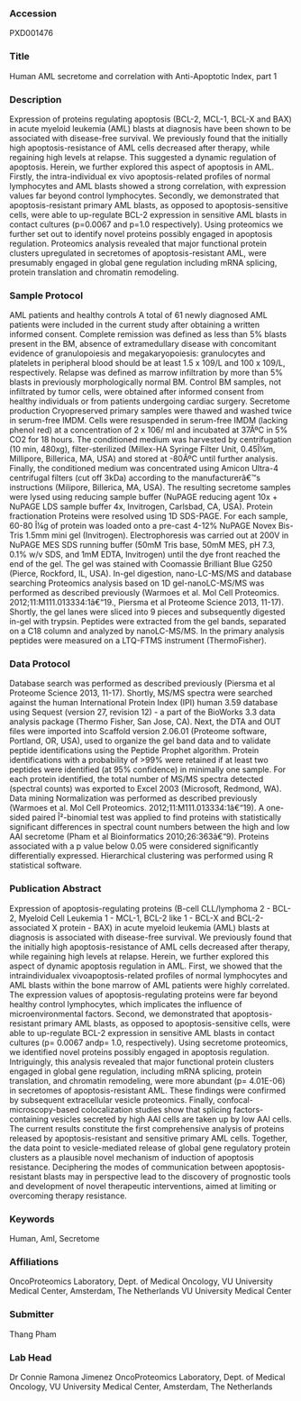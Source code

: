 ### Accession
PXD001476

### Title
Human AML secretome and correlation with Anti-Apoptotic Index, part 1

### Description
Expression of proteins regulating apoptosis (BCL-2, MCL-1, BCL-X and BAX) in acute myeloid leukemia (AML) blasts at diagnosis have been shown to be associated with disease-free survival. We previously found that the initially high apoptosis-resistance of AML cells decreased after therapy, while regaining high levels at relapse. This suggested a dynamic regulation of apoptosis. Herein, we further explored this aspect of apoptosis in AML. Firstly, the intra-individual ex vivo apoptosis-related profiles of normal lymphocytes and AML blasts showed a strong correlation, with expression values far beyond control lymphocytes. Secondly, we demonstrated that apoptosis-resistant primary AML blasts, as opposed to apoptosis-sensitive cells, were able to up-regulate BCL-2 expression in sensitive AML blasts in contact cultures (p=0.0067 and p=1.0 respectively). Using proteomics we further set out to identify novel proteins possibly engaged in apoptosis regulation. Proteomics analysis revealed that major functional protein clusters upregulated in secretomes of apoptosis-resistant AML, were presumably engaged in global gene regulation including mRNA splicing, protein translation and chromatin remodeling.

### Sample Protocol
AML patients and healthy controls A total of 61 newly diagnosed AML patients were included in the current study after obtaining a written informed consent. Complete remission was defined as less than 5% blasts present in the BM, absence of extramedullary disease with concomitant evidence of granulopoiesis and megakaryopoiesis: granulocytes and platelets in peripheral blood should be at least 1.5 x 109/L and 100 x 109/L, respectively. Relapse was defined as marrow infiltration by more than 5% blasts in previously morphologically normal BM.   Control BM samples, not infiltrated by tumor cells, were obtained after informed consent from healthy individuals or from patients undergoing cardiac surgery.  Secretome production Cryopreserved primary samples were thawed and washed twice in serum-free IMDM. Cells were resuspended in serum-free IMDM (lacking phenol red) at a concentration of 2 x 106/ ml and incubated at 37ÂºC in 5% CO2 for 18 hours. The conditioned medium was harvested by centrifugation (10 min, 480xg), filter-sterilized (Millex-HA Syringe Filter Unit, 0.45Î¼m, Millipore, Billerica, MA, USA) and stored at -80ÂºC until further analysis. Finally, the conditioned medium was concentrated using Amicon Ultra-4 centrifugal filters (cut off 3kDa) according to the manufacturerâ€™s instructions (Milipore, Billerica, MA, USA). The resulting secretome samples were lysed using reducing sample buffer (NuPAGE reducing agent 10x + NuPAGE LDS sample buffer 4x, Invitrogen, Carlsbad, CA, USA).  Protein fractionation  Proteins were resolved using 1D SDS-PAGE. For each sample, 60-80 Î¼g of protein was loaded onto a pre-cast 4-12% NuPAGE Novex Bis-Tris 1.5mm mini gel (Invitrogen). Electrophoresis was carried out at 200V in NuPAGE MES SDS running buffer (50mM Tris base, 50mM MES, pH 7.3, 0.1% w/v SDS, and 1mM EDTA, Invitrogen) until the dye front reached the end of the gel. The gel was stained  with Coomassie Brilliant Blue G250 (Pierce, Rockford, IL, USA).  In-gel digestion, nano-LC-MS/MS and database searching Proteomics analysis based on 1D gel-nanoLC-MS/MS was performed as described previously (Warmoes et al. Mol Cell Proteomics. 2012;11:M111.013334:1â€“19., Piersma et al Proteome Science 2013, 11-17). Shortly, the gel lanes were sliced into 9 pieces and subsequently digested in-gel with trypsin. Peptides were extracted from the gel bands, separated on a C18 column and analyzed by nanoLC-MS/MS. In the primary analysis peptides were measured on a LTQ-FTMS instrument (ThermoFisher).

### Data Protocol
Database search was performed as described previously (Piersma et al Proteome Science 2013, 11-17). Shortly, MS/MS spectra were searched against the human International Protein Index (IPI) human 3.59 database using Sequest (version 27, revision 12) - a part of the BioWorks 3.3 data analysis package (Thermo Fisher, San Jose, CA). Next, the DTA and OUT files were imported into Scaffold version 2.06.01  (Proteome software, Portland, OR, USA), used to organize the gel band data and to validate peptide identifications using the Peptide Prophet algorithm. Protein identifications with a probability of >99% were retained if at least two peptides were identified (at 95% confidence) in minimally one sample. For each protein identified, the total number of MS/MS spectra detected (spectral counts) was exported to Excel 2003 (Microsoft, Redmond, WA).  Data mining Normalization was performed as described previously (Warmoes et al. Mol Cell Proteomics. 2012;11:M111.013334:1â€“19). A one-sided paired Î²-binomial test was applied to find proteins with statistically significant differences in spectral count numbers between the high and low AAI secretome (Pham et al Bioinformatics 2010;26:363â€“9). Proteins associated with a p value below 0.05 were considered significantly differentially expressed. Hierarchical clustering was performed using R statistical software.

### Publication Abstract
Expression of apoptosis-regulating proteins (B-cell CLL/lymphoma 2 - BCL-2, Myeloid Cell Leukemia 1 - MCL-1, BCL-2 like 1 - BCL-X and BCL-2-associated X protein - BAX) in acute myeloid leukemia (AML) blasts at diagnosis is associated with disease-free survival. We previously found that the initially high apoptosis-resistance of AML cells decreased after therapy, while regaining high levels at relapse. Herein, we further explored this aspect of dynamic apoptosis regulation in AML. First, we showed that the intraindividualex vivoapoptosis-related profiles of normal lymphocytes and AML blasts within the bone marrow of AML patients were highly correlated. The expression values of apoptosis-regulating proteins were far beyond healthy control lymphocytes, which implicates the influence of microenvironmental factors. Second, we demonstrated that apoptosis-resistant primary AML blasts, as opposed to apoptosis-sensitive cells, were able to up-regulate BCL-2 expression in sensitive AML blasts in contact cultures (p= 0.0067 andp= 1.0, respectively). Using secretome proteomics, we identified novel proteins possibly engaged in apoptosis regulation. Intriguingly, this analysis revealed that major functional protein clusters engaged in global gene regulation, including mRNA splicing, protein translation, and chromatin remodeling, were more abundant (p= 4.01E-06) in secretomes of apoptosis-resistant AML. These findings were confirmed by subsequent extracellular vesicle proteomics. Finally, confocal-microscopy-based colocalization studies show that splicing factors-containing vesicles secreted by high AAI cells are taken up by low AAI cells. The current results constitute the first comprehensive analysis of proteins released by apoptosis-resistant and sensitive primary AML cells. Together, the data point to vesicle-mediated release of global gene regulatory protein clusters as a plausible novel mechanism of induction of apoptosis resistance. Deciphering the modes of communication between apoptosis-resistant blasts may in perspective lead to the discovery of prognostic tools and development of novel therapeutic interventions, aimed at limiting or overcoming therapy resistance.

### Keywords
Human, Aml, Secretome

### Affiliations
OncoProteomics Laboratory, Dept. of Medical Oncology, VU University Medical Center, Amsterdam, The Netherlands
VU University Medical Center

### Submitter
Thang Pham

### Lab Head
Dr Connie Ramona Jimenez
OncoProteomics Laboratory, Dept. of Medical Oncology, VU University Medical Center, Amsterdam, The Netherlands


